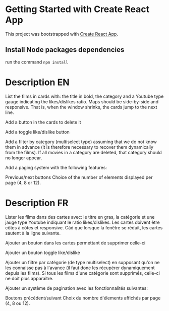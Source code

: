 # Getting Started with Create React App

This project was bootstrapped with [Create React App](https://github.com/facebook/create-react-app).

## Install Node packages dependencies

run the command `npm install`

# Description EN

List the films in cards with: the title in bold, the category and a Youtube type gauge indicating the likes/dislikes ratio. Maps should be side-by-side and responsive. That is, when the window shrinks, the cards jump to the next line.

Add a button in the cards to delete it

Add a toggle like/dislike button

Add a filter by category (multiselect type) assuming that we do not know them in advance (it is therefore necessary to recover them dynamically from the films). If all movies in a category are deleted, that category should no longer appear.

Add a paging system with the following features:

Previous/next buttons
Choice of the number of elements displayed per page (4, 8 or 12).

# Description FR

Lister les films dans des cartes avec: le titre en gras, la catégorie et une jauge type Youtube indiquant le ratio likes/dislikes. Les cartes doivent être côtes à côtes et responsive. Càd que lorsque la fenêtre se réduit, les cartes sautent à la ligne suivante.

Ajouter un bouton dans les cartes permettant de supprimer celle-ci

Ajouter un bouton toggle like/dislike

Ajouter un filtre par catégorie (de type multiselect) en supposant qu'on ne les connaisse pas à l'avance (il faut donc les récupérer dynamiquement depuis les films). Si tous les films d'une catégorie sont supprimés, celle-ci ne doit plus apparaître.

Ajouter un système de pagination avec les fonctionnalités suivantes:

Boutons précédent/suivant
Choix du nombre d'élements affichés par page (4, 8 ou 12).
